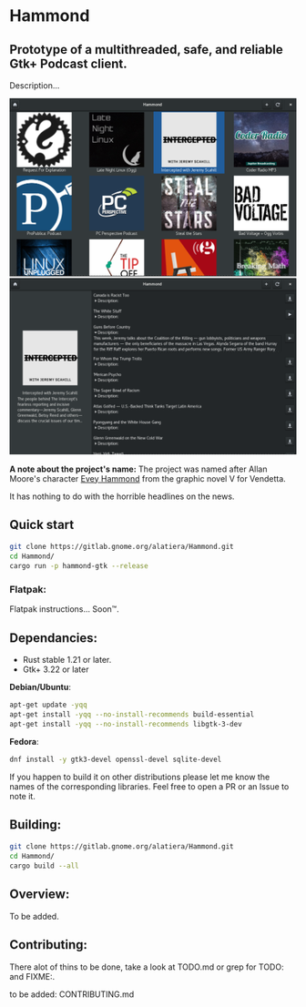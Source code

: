 # Hammond
## Prototype of a multithreaded, safe, and reliable Gtk+ Podcast client.
Description...

![podcasts_view](./assets/podcasts_view.png)
![podcast_widget](./assets/podcast_widget.png)

**A note about the project's name:**
The project was named after Allan Moore's character [Evey Hammond](https://en.wikipedia.org/wiki/Evey_Hammond) from the graphic novel V for Vendetta.

It has nothing to do with the horrible headlines on the news.

## Quick start
```sh
git clone https://gitlab.gnome.org/alatiera/Hammond.git
cd Hammond/
cargo run -p hammond-gtk --release
```
### Flatpak:
Flatpak instructions... Soon™.

## Dependancies:

* Rust stable 1.21 or later.
* Gtk+ 3.22 or later

**Debian/Ubuntu**:
```sh
apt-get update -yqq
apt-get install -yqq --no-install-recommends build-essential
apt-get install -yqq --no-install-recommends libgtk-3-dev
```

**Fedora**:
```sh
dnf install -y gtk3-devel openssl-devel sqlite-devel
```

If you happen to build it on other distributions please let me know the names of the corresponding libraries. Feel free to open a PR or an Issue to note it.

## Building:

```sh
git clone https://gitlab.gnome.org/alatiera/Hammond.git
cd Hammond/
cargo build --all
```

## Overview:

To be added.

## Contributing:
There alot of thins to be done, take a look at TODO.md or grep for TODO: and FIXME:.

to be added: CONTRIBUTING.md